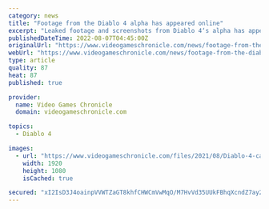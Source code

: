```yaml
---
category: news
title: "Footage from the Diablo 4 alpha has appeared online"
excerpt: "Leaked footage and screenshots from Diablo 4‘s alpha has appeared online. The footage, which was circulated on Twitter before being taken down (mirror here) was seemingly from the “friends and family” ..."
publishedDateTime: 2022-08-07T04:45:00Z
originalUrl: "https://www.videogameschronicle.com/news/footage-from-the-diablo-4-alpha-has-appeared-online/"
webUrl: "https://www.videogameschronicle.com/news/footage-from-the-diablo-4-alpha-has-appeared-online/"
type: article
quality: 87
heat: 87
published: true

provider:
  name: Video Games Chronicle
  domain: videogameschronicle.com

topics:
  - Diablo 4

images:
  - url: "https://www.videogameschronicle.com/files/2021/08/Diablo-4-campfire.jpg"
    width: 1920
    height: 1080
    isCached: true

secured: "xI2IsD3J4oainpVVWTZaGT8khfCHWCmVwMqO/M7HvVd35UUkFBhqXcndZ7ay2hnWs1WUXQGfuc02igmOtmMuW8gmebJq/Jw173t1poqZQh/JwD33qkYZvtXiIX2MBHGwJMK6c9IKoMOny0Fh9/1XbGD/UN9lGfnuWz67MWN5bWdywsBXn7g/eJjifNRNn7dxAl9CS6/T9VRbET7zRVtlbgq7gT8bKMGHFiH1DjxP9jb5WoEanCkuHOE7SedBu2EyzyFC600owPsxnkW08dInOv04wBZHhiqEo0H4i8HFce1AY3jSA0yN7c2fq4gYJoUQfKOIy5oUBH0RNb49cMPHw1fZfEfXdePN3tPmODy77B4=;jbY++pntYUWzUKnbYIM4MA=="
---
```


